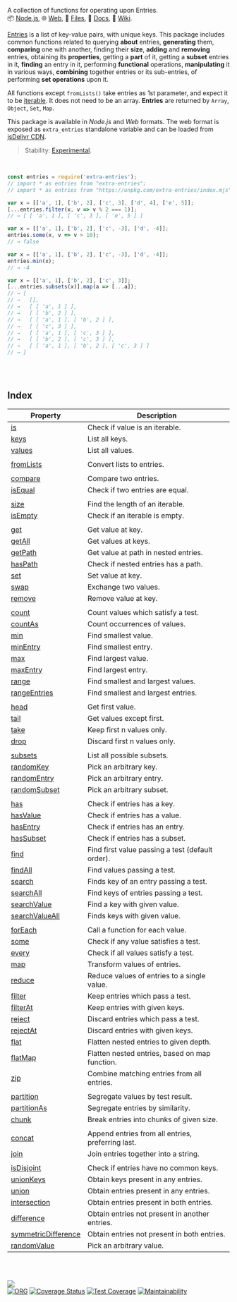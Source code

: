 A collection of functions for operating upon Entries.<br>
📦 [Node.js](https://www.npmjs.com/package/extra-entries),
🌐 [Web](https://www.npmjs.com/package/extra-entries.web),
📜 [Files](https://unpkg.com/extra-entries/),
📰 [Docs](https://nodef.github.io/extra-entries/),
📘 [Wiki](https://github.com/nodef/extra-entries/wiki/).

[Entries] is a list of key-value pairs, with unique keys. This package
includes common functions related to querying **about** entries, **generating**
them, **comparing** one with another, finding their **size**, **adding** and
**removing** entries, obtaining its **properties**, getting a **part** of it,
getting a **subset** entries in it, **finding** an entry in it, performing
**functional** operations, **manipulating** it in various ways, **combining**
together entries or its sub-entries, of performing **set operations** upon it.

All functions except `fromLists()` take entries as 1st parameter, and expect it
to be [iterable]. It does not need to be an array. **Entries** are returned
by `Array`, `Object`, `Set`, `Map`.

This package is available in *Node.js* and *Web* formats. The web format
is exposed as `extra_entries` standalone variable and can be loaded from
[jsDelivr CDN].

> Stability: [Experimental](https://www.youtube.com/watch?v=L1j93RnIxEo).

[Entries]: https://github.com/nodef/extra-entries/wiki/Entries
[iterable]: https://developer.mozilla.org/en-US/docs/Web/JavaScript/Reference/Iteration_protocols
[jsDelivr CDN]: https://cdn.jsdelivr.net/npm/extra-iterable.web/index.js

<br>

```javascript
const entries = require('extra-entries');
// import * as entries from "extra-entries";
// import * as entries from "https://unpkg.com/extra-entries/index.mjs"; (deno)

var x = [['a', 1], ['b', 2], ['c', 3], ['d', 4], ['e', 5]];
[...entries.filter(x, v => v % 2 === 1)];
// → [ [ 'a', 1 ], [ 'c', 3 ], [ 'e', 5 ] ]

var x = [['a', 1], ['b', 2], ['c', -3], ['d', -4]];
entries.some(x, v => v > 10);
// → false

var x = [['a', 1], ['b', 2], ['c', -3], ['d', -4]];
entries.min(x);
// → -4

var x = [['a', 1], ['b', 2], ['c', 3]];
[...entries.subsets(x)].map(a => [...a]);
// → [
// →   [],
// →   [ [ 'a', 1 ] ],
// →   [ [ 'b', 2 ] ],
// →   [ [ 'a', 1 ], [ 'b', 2 ] ],
// →   [ [ 'c', 3 ] ],
// →   [ [ 'a', 1 ], [ 'c', 3 ] ],
// →   [ [ 'b', 2 ], [ 'c', 3 ] ],
// →   [ [ 'a', 1 ], [ 'b', 2 ], [ 'c', 3 ] ]
// → ]
```

<br>
<br>


## Index


| Property | Description |
|  ----  |  ----  |
| [is] | Check if value is an iterable. |
| [keys] | List all keys. |
| [values] | List all values. |
|  |  |
| [fromLists] | Convert lists to entries. |
|  |  |
| [compare] | Compare two entries. |
| [isEqual] | Check if two entries are equal. |
|  |  |
| [size] | Find the length of an iterable. |
| [isEmpty] | Check if an iterable is empty. |
|  |  |
| [get] | Get value at key. |
| [getAll] | Get values at keys. |
| [getPath] | Get value at path in nested entries. |
| [hasPath] | Check if nested entries has a path. |
| [set] | Set value at key. |
| [swap] | Exchange two values. |
| [remove] | Remove value at key. |
|  |  |
| [count] | Count values which satisfy a test. |
| [countAs] | Count occurrences of values. |
| [min] | Find smallest value. |
| [minEntry] | Find smallest entry. |
| [max] | Find largest value. |
| [maxEntry] | Find largest entry. |
| [range] | Find smallest and largest values. |
| [rangeEntries] | Find smallest and largest entries. |
|  |  |
| [head] | Get first value. |
| [tail] | Get values except first. |
| [take] | Keep first n values only. |
| [drop] | Discard first n values only. |
|  |  |
| [subsets] | List all possible subsets. |
| [randomKey] | Pick an arbitrary key. |
| [randomEntry] | Pick an arbitrary entry. |
| [randomSubset] | Pick an arbitrary subset. |
|  |  |
| [has] | Check if entries has a key. |
| [hasValue] | Check if entries has a value. |
| [hasEntry] | Check if entries has an entry. |
| [hasSubset] | Check if entries has a subset. |
| [find] | Find first value passing a test (default order). |
| [findAll] | Find values passing a test. |
| [search] | Finds key of an entry passing a test. |
| [searchAll] | Find keys of entries passing a test. |
| [searchValue] | Find a key with given value. |
| [searchValueAll] | Finds keys with given value. |
|  |  |
| [forEach] | Call a function for each value. |
| [some] | Check if any value satisfies a test. |
| [every] | Check if all values satisfy a test. |
| [map] | Transform values of entries. |
| [reduce] | Reduce values of entries to a single value. |
| [filter] | Keep entries which pass a test. |
| [filterAt] | Keep entries with given keys. |
| [reject] | Discard entries which pass a test. |
| [rejectAt] | Discard entries with given keys. |
| [flat] | Flatten nested entries to given depth. |
| [flatMap] | Flatten nested entries, based on map function. |
| [zip] | Combine matching entries from all entries. |
|  |  |
| [partition] | Segregate values by test result. |
| [partitionAs] | Segregate entries by similarity. |
| [chunk] | Break entries into chunks of given size. |
|  |  |
| [concat] | Append entries from all entries, preferring last. |
| [join] | Join entries together into a string. |
|  |  |
| [isDisjoint] | Check if entries have no common keys. |
| [unionKeys] | Obtain keys present in any entries. |
| [union] | Obtain entries present in any entries. |
| [intersection] | Obtain entries present in both entries. |
| [difference] | Obtain entries not present in another entries. |
| [symmetricDifference] | Obtain entries not present in both entries. |
| [randomValue] | Pick an arbitrary value. |

<br>
<br>


[![](https://img.youtube.com/vi/5UABeDXf_iE/maxresdefault.jpg)](https://www.youtube.com/watch?v=5UABeDXf_iE)<br>
[![ORG](https://img.shields.io/badge/org-nodef-green?logo=Org)](https://nodef.github.io)
[![Coverage Status](https://coveralls.io/repos/github/nodef/extra-entries/badge.svg?branch=master)](https://coveralls.io/github/nodef/extra-entries?branch=master)
[![Test Coverage](https://api.codeclimate.com/v1/badges/4624983540e6b87358dc/test_coverage)](https://codeclimate.com/github/nodef/extra-entries/test_coverage)
[![Maintainability](https://api.codeclimate.com/v1/badges/4624983540e6b87358dc/maintainability)](https://codeclimate.com/github/nodef/extra-entries/maintainability)


[is]: https://github.com/nodef/extra-entries/wiki/is
[keys]: https://github.com/nodef/extra-entries/wiki/keys
[values]: https://github.com/nodef/extra-entries/wiki/values
[fromLists]: https://github.com/nodef/extra-entries/wiki/fromLists
[compare]: https://github.com/nodef/extra-entries/wiki/compare
[isEqual]: https://github.com/nodef/extra-entries/wiki/isEqual
[size]: https://github.com/nodef/extra-entries/wiki/size
[isEmpty]: https://github.com/nodef/extra-entries/wiki/isEmpty
[get]: https://github.com/nodef/extra-entries/wiki/get
[getAll]: https://github.com/nodef/extra-entries/wiki/getAll
[getPath]: https://github.com/nodef/extra-entries/wiki/getPath
[hasPath]: https://github.com/nodef/extra-entries/wiki/hasPath
[set]: https://github.com/nodef/extra-entries/wiki/set
[swap]: https://github.com/nodef/extra-entries/wiki/swap
[remove]: https://github.com/nodef/extra-entries/wiki/remove
[count]: https://github.com/nodef/extra-entries/wiki/count
[countAs]: https://github.com/nodef/extra-entries/wiki/countAs
[min]: https://github.com/nodef/extra-entries/wiki/min
[minEntry]: https://github.com/nodef/extra-entries/wiki/minEntry
[max]: https://github.com/nodef/extra-entries/wiki/max
[maxEntry]: https://github.com/nodef/extra-entries/wiki/maxEntry
[range]: https://github.com/nodef/extra-entries/wiki/range
[rangeEntries]: https://github.com/nodef/extra-entries/wiki/rangeEntries
[head]: https://github.com/nodef/extra-entries/wiki/head
[tail]: https://github.com/nodef/extra-entries/wiki/tail
[take]: https://github.com/nodef/extra-entries/wiki/take
[drop]: https://github.com/nodef/extra-entries/wiki/drop
[subsets]: https://github.com/nodef/extra-entries/wiki/subsets
[randomKey]: https://github.com/nodef/extra-entries/wiki/randomKey
[randomEntry]: https://github.com/nodef/extra-entries/wiki/randomEntry
[randomSubset]: https://github.com/nodef/extra-entries/wiki/randomSubset
[has]: https://github.com/nodef/extra-entries/wiki/has
[hasValue]: https://github.com/nodef/extra-entries/wiki/hasValue
[hasEntry]: https://github.com/nodef/extra-entries/wiki/hasEntry
[hasSubset]: https://github.com/nodef/extra-entries/wiki/hasSubset
[find]: https://github.com/nodef/extra-entries/wiki/find
[findAll]: https://github.com/nodef/extra-entries/wiki/findAll
[search]: https://github.com/nodef/extra-entries/wiki/search
[searchAll]: https://github.com/nodef/extra-entries/wiki/searchAll
[searchValue]: https://github.com/nodef/extra-entries/wiki/searchValue
[searchValueAll]: https://github.com/nodef/extra-entries/wiki/searchValueAll
[forEach]: https://github.com/nodef/extra-entries/wiki/forEach
[some]: https://github.com/nodef/extra-entries/wiki/some
[every]: https://github.com/nodef/extra-entries/wiki/every
[map]: https://github.com/nodef/extra-entries/wiki/map
[reduce]: https://github.com/nodef/extra-entries/wiki/reduce
[filter]: https://github.com/nodef/extra-entries/wiki/filter
[filterAt]: https://github.com/nodef/extra-entries/wiki/filterAt
[reject]: https://github.com/nodef/extra-entries/wiki/reject
[rejectAt]: https://github.com/nodef/extra-entries/wiki/rejectAt
[flat]: https://github.com/nodef/extra-entries/wiki/flat
[flatMap]: https://github.com/nodef/extra-entries/wiki/flatMap
[zip]: https://github.com/nodef/extra-entries/wiki/zip
[partition]: https://github.com/nodef/extra-entries/wiki/partition
[partitionAs]: https://github.com/nodef/extra-entries/wiki/partitionAs
[chunk]: https://github.com/nodef/extra-entries/wiki/chunk
[concat]: https://github.com/nodef/extra-entries/wiki/concat
[join]: https://github.com/nodef/extra-entries/wiki/join
[isDisjoint]: https://github.com/nodef/extra-entries/wiki/isDisjoint
[unionKeys]: https://github.com/nodef/extra-entries/wiki/unionKeys
[union]: https://github.com/nodef/extra-entries/wiki/union
[intersection]: https://github.com/nodef/extra-entries/wiki/intersection
[difference]: https://github.com/nodef/extra-entries/wiki/difference
[symmetricDifference]: https://github.com/nodef/extra-entries/wiki/symmetricDifference
[randomValue]: https://github.com/nodef/extra-entries/wiki/randomValue
